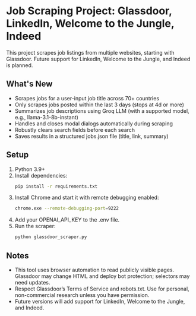 # Job Scraping Project: Glassdoor, LinkedIn, Welcome to the Jungle, Indeed

This project scrapes job listings from multiple websites, starting with Glassdoor. Future support for LinkedIn, Welcome to the Jungle, and Indeed is planned.

## What's New
- Scrapes jobs for a user-input job title across 70+ countries
- Only scrapes jobs posted within the last 3 days (stops at 4d or more)
- Summarizes job descriptions using Groq LLM (with a supported model, e.g., llama-3.1-8b-instant)
- Handles and closes modal dialogs automatically during scraping
- Robustly clears search fields before each search
- Saves results in a structured jobs.json file (title, link, summary)

## Setup
1. Python 3.9+
2. Install dependencies:
   ```bash
   pip install -r requirements.txt
   ```
3. Install Chrome and start it with remote debugging enabled:
   ```bash
   chrome.exe --remote-debugging-port=9222
   ```
4. Add your OPENAI_API_KEY to the .env file.
5. Run the scraper:
   ```bash
   python glassdoor_scraper.py
   ```

## Notes
- This tool uses browser automation to read publicly visible pages. Glassdoor may change HTML and deploy bot protection; selectors may need updates.
- Respect Glassdoor’s Terms of Service and robots.txt. Use for personal, non-commercial research unless you have permission.
- Future versions will add support for LinkedIn, Welcome to the Jungle, and Indeed.
